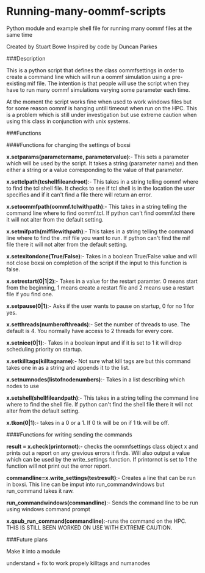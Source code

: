 Running-many-oommf-scripts
==========================

Python module and example shell file for running many oommf files at the same time

Created by Stuart Bowe
Inspired by code by Duncan Parkes

###Description

This is a python script that defines the class oommfsettings in order to create a command line which will run a oommf simulation using a pre-existing mif file. The intention is that people will use the script when they have to run many oommf simulations varying some parameter each time.

At the moment the script works fine when used to work windows files but for some reason oommf is hanging untill timeout when run on the HPC. This is a problem which is still under investigation but use extreme caution when using this class in conjunction with unix systems.

###Functions

####Functions for changing the settings of boxsi

**x.setparams(parametername, parametervalue)**:- This sets a parameter which will be used by the script. It takes a string (parameter name) and then either a string or a value corresponding to the value of that parameter.

**x.settclpath(tcshellfileandroot)**:- This takes in a string telling oommf where to find the tcl shell file. It checks to see if tcl shell is in the location the user specifies and if it can't find a file there will return an error.

**x.setoommfpath(oommf.tclwithpath)**:- This takes in a string telling the command line where to find oommf.tcl. If python can't find oommf.tcl there it will not alter from the default setting.

**x.setmifpath(miffilewithpath)**:- This takes in a string telling the command line where to find the .mif file you want to run. If python can't find the mif file there it will not alter from the default setting.

**x.setexitondone(True/False)**:- Takes in a boolean True/False value and will not close boxsi on completion of the script if the input to this function is false.

**x.setrestart(0|1|2)**:- Takes in a value for the restart paramter. 0 means start from the beginning, 1 means create a restart file and 2 means use a restart file if you find one.

**x.setpause(0|1)**:- Asks if the user wants to pause on startup, 0 for no 1 for yes.

**x.setthreads(numberofthreads)**:- Set the number of threads to use. The default is 4. You normally have access to 2 threads for every core.

**x.setnice(0|1)**:- Takes in a boolean input and if it is set to 1 it will drop scheduling priority on startup.

**x.setkilltags(killtagname)**:- Not sure what kill tags are but this command takes one in as a string and appends it to the list.

**x.setnumnodes(listofnodenumbers)**:- Takes in a list describing which nodes to use

**x.setshell(shellfileandpath)**:- This takes in a string telling the command line where to find the shell file. If python can't find the shell file there it will not alter from the default setting.

**x.tkon(0|1)**:- takes in a 0 or a 1. If 0 tk will be on if 1 tk will be off.

####Functions for writing sending the commands

**result = x.check(printornot)**:- checks the oommfsettings class object x and prints out a report on any grevious errors it finds. Will also output a value which can be used by the write_settings function. If printornot is set to 1 the function will not print out the error report.

**commandline=x.write\_settings(testresult)**:- Creates a line that can be run in boxsi. This line can be imput into run\_commandwindows but run\_command takes it raw.

**run\_commandwindows(commandline)**:- Sends the command line to be run using windows command prompt

**x.qsub\_run\_command(commandline)**:-runs the command on the HPC. THIS IS STILL BEEN WORKED ON USE WITH EXTREME CAUTION.


###Future plans


Make it into a module

understand + fix to work propely killtags and numanodes
